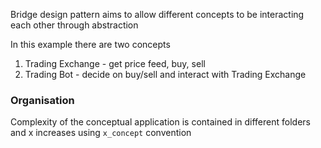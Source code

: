 Bridge design pattern aims to allow different concepts to be interacting each other through abstraction

In this example there are two concepts
1. Trading Exchange - get price feed, buy, sell
1. Trading Bot - decide on buy/sell and interact with Trading Exchange

### Organisation 
Complexity of the conceptual application is contained in different folders and x increases using `x_concept` convention 
